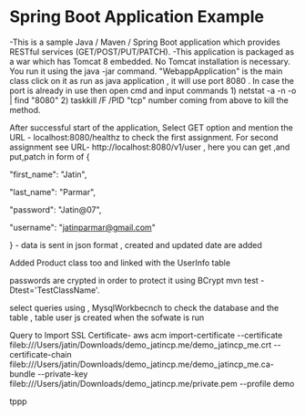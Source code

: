 # Spring Boot Application Example
-This is a sample Java / Maven / Spring Boot application which provides RESTful services (GET/POST/PUT/PATCH).
-This application is packaged as a war which has Tomcat 8 embedded. No Tomcat installation is necessary. You run it using the java -jar command. "WebappApplication" is the main class click on it as run as java application , it will use port 8080 . In case the port is already in use then open cmd and input commands 1) netstat -a -n -o | find "8080" 2) taskkill /F /PID "tcp" number coming from above to kill the method.

After successful start of the application, Select GET option and mention the URL - localhost:8080/healthz to check the first assignment. For second assignment see URL- http://localhost:8080/v1/user , here you can get ,and put,patch in form of {

"first_name": "Jatin",

"last_name": "Parmar",

"password": "Jatin@07",

"username": "jatinparmar@gmail.com"

} - data is sent in json format , created and updated date are added

Added Product class too and linked with the UserInfo table 

passwords are crypted in order to protect it using BCrypt mvn test -Dtest='TestClassName'.

select queries using , MysqlWorkbecnch to check the database and the table , table user js created when the sofwate is run

Query to Import SSL Certificate- 
aws acm import-certificate --certificate fileb:///Users/jatin/Downloads/demo_jatincp.me/demo_jatincp_me.crt --certificate-chain fileb:///Users/jatin/Downloads/demo_jatincp.me/demo_jatincp_me.ca-bundle --private-key
fileb:///Users/jatin/Downloads/demo_jatincp.me/private.pem --profile demo




tppp
